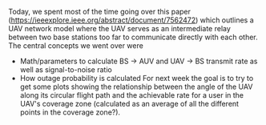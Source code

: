 Today, we spent most of the time going over this paper (https://ieeexplore.ieee.org/abstract/document/7562472) which outlines a UAV network model where the UAV serves as an intermediate relay between two base stations too far to communicate directly with each other. The central concepts we went over were
- Math/parameters to calculate BS -> AUV and UAV -> BS transmit rate as well as signal-to-noise ratio
- How outage probability is calculated
For next week the goal is to try to get some plots showing the relationship between the angle of the UAV along its circular flight path and the achievable rate for a user in the UAV's coverage zone (calculated as an average of all the different points in the coverage zone?).